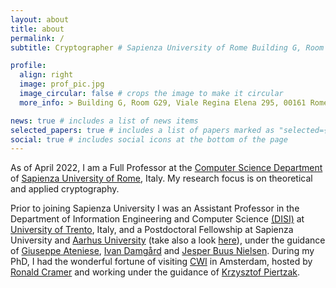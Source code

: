 ```yaml
---
layout: about
title: about
permalink: /
subtitle: Cryptographer # Sapienza University of Rome Building G, Room G29 Viale Regina Elena 295 00161 Rome, Italy

profile:
  align: right
  image: prof_pic.jpg
  image_circular: false # crops the image to make it circular
  more_info: > Building G, Room G29, Viale Regina Elena 295, 00161 Rome, Italy

news: true # includes a list of news items
selected_papers: true # includes a list of papers marked as "selected={true}"
social: true # includes social icons at the bottom of the page
---
```


As of April 2022, I am a Full Professor at the [Computer Science Department](https://www.di.uniroma1.it/en/department) of [Sapienza University of Rome](https://www.uniroma1.it), Italy. My research focus is on theoretical and applied cryptography.

Prior to joining Sapienza University I was an Assistant Professor in the Department of Information Engineering and Computer Science [(DISI)](https://www.disi.unitn.it/it) at [University of Trento](https://www.unitn.it), Italy, and a Postdoctoral Fellowship at Sapienza University and [Aarhus University](https://cs.au.dk) (take also a look [here](https://www.cs.au.dk/~orlandi/cryptogroup/)), under the guidance of [Giuseppe Ateniese](https://ateniese.github.io), [Ivan Damgård](https://cs.au.dk/~ivan/) and [Jesper Buus Nielsen](https://pure.au.dk/portal/en/persons). During my PhD, I had the wonderful fortune of visiting [CWI](https://www.cwi.nl/en/) in Amsterdam, hosted by [Ronald Cramer](https://homepages.cwi.nl/~cramer/) and working under the guidance of [Krzysztof Piertzak](https://ist.ac.at/en/research/pietrzak-group/).